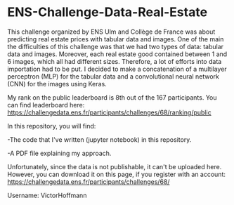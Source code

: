 # ENS-Challenge-Data-Real-Estate
This challenge organized by ENS Ulm and Collège de France was about predicting real estate prices with tabular data and images.
One of the main the difficulties of this challenge was that we had two types of data: tabular data and images. Moreover, each real estate good contained between 1 and 6 images, which all had different sizes. Therefore, a lot of efforts into data importation had to be put. I decided to make a concatenation of a multilayer perceptron (MLP) for the tabular data and a convolutional neural network (CNN) for the images using Keras. 

My rank on the public leaderboard is 8th out of the 167 participants. You can find leaderboard here: https://challengedata.ens.fr/participants/challenges/68/ranking/public

In this repository, you will find: 

-The code that I've written (jupyter notebook) in this repository. 

-A PDF file explaining my approach.

Unfortunately, since the data is not publishable, it can't be uploaded here. However, you can download it on this page, if you register with an account: 
https://challengedata.ens.fr/participants/challenges/68/

Username: VictorHoffmann

